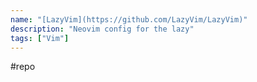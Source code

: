 ```yaml
---
name: "[LazyVim](https://github.com/LazyVim/LazyVim)"
description: "Neovim config for the lazy"
tags: ["Vim"]
---
```

#repo